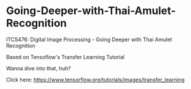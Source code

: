 # Going-Deeper-with-Thai-Amulet-Recognition
ITCS476: Digital Image Processing - Going Deeper with Thai Amulet Recognition


Based on Tensoflow's Transfer Learning Tutorial


Wanna dive into that, huh?


Click here: https://www.tensorflow.org/tutorials/images/transfer_learning
